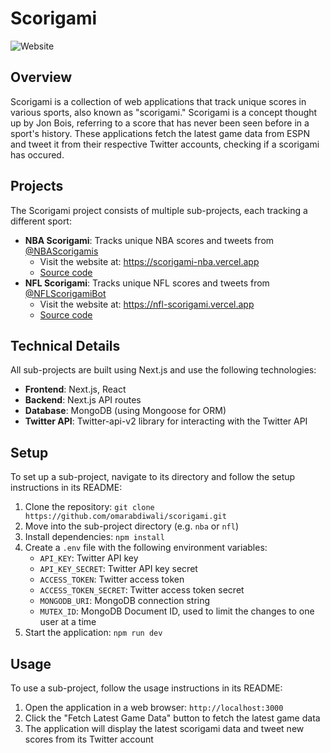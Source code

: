 Scorigami
================

![Website](https://i.imgur.com/Lj9cSFn.png)

## Overview

Scorigami is a collection of web applications that track unique scores in various sports, also known as "scorigami." Scorigami is a concept thought up by Jon Bois, referring to a score that has never been seen before in a sport's history. These applications fetch the latest game data from ESPN and tweet it from their respective Twitter accounts, checking if a scorigami has occured.

## Projects

The Scorigami project consists of multiple sub-projects, each tracking a different sport:

* **NBA Scorigami**: Tracks unique NBA scores and tweets from [@NBAScorigamis](https://x.com/NBAScorigamis)
	+ Visit the website at: https://scorigami-nba.vercel.app
	+ [Source code](https://github.com/omarabdiwali/scorigami/tree/main/nba)
* **NFL Scorigami**: Tracks unique NFL scores and tweets from [@NFLScorigamiBot](https://x.com/NFLScorigamiBot)
	+ Visit the website at: https://nfl-scorigami.vercel.app
	+ [Source code](https://github.com/omarabdiwali/scorigami/tree/main/nfl)

## Technical Details

All sub-projects are built using Next.js and use the following technologies:

* **Frontend**: Next.js, React
* **Backend**: Next.js API routes
* **Database**: MongoDB (using Mongoose for ORM)
* **Twitter API**: Twitter-api-v2 library for interacting with the Twitter API

## Setup

To set up a sub-project, navigate to its directory and follow the setup instructions in its README:

1. Clone the repository: `git clone https://github.com/omarabdiwali/scorigami.git`
2. Move into the sub-project directory (e.g. `nba` or `nfl`)
3. Install dependencies: `npm install`
4. Create a `.env` file with the following environment variables:
	* `API_KEY`: Twitter API key
	* `API_KEY_SECRET`: Twitter API key secret
	* `ACCESS_TOKEN`: Twitter access token
	* `ACCESS_TOKEN_SECRET`: Twitter access token secret
	* `MONGODB_URI`: MongoDB connection string
	* `MUTEX_ID`: MongoDB Document ID, used to limit the changes to one user at a time
5. Start the application: `npm run dev`

## Usage

To use a sub-project, follow the usage instructions in its README:

1. Open the application in a web browser: `http://localhost:3000`
2. Click the "Fetch Latest Game Data" button to fetch the latest game data
3. The application will display the latest scorigami data and tweet new scores from its Twitter account